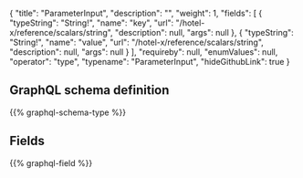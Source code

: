 {
  "title": "ParameterInput",
  "description": "",
  "weight": 1,
  "fields": [
    {
      "typeString": "String!",
      "name": "key",
      "url": "/hotel-x/reference/scalars/string",
      "description": null,
      "args": null
    },
    {
      "typeString": "String!",
      "name": "value",
      "url": "/hotel-x/reference/scalars/string",
      "description": null,
      "args": null
    }
  ],
  "requireby": null,
  "enumValues": null,
  "operator": "type",
  "typename": "ParameterInput",
  "hideGithubLink": true
}
## GraphQL schema definition

{{% graphql-schema-type %}}

## Fields

{{% graphql-field %}}
